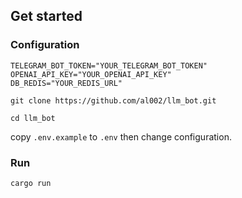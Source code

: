 ## Get started

### Configuration

```
TELEGRAM_BOT_TOKEN="YOUR_TELEGRAM_BOT_TOKEN"
OPENAI_API_KEY="YOUR_OPENAI_API_KEY"
DB_REDIS="YOUR_REDIS_URL"
```

```shell
git clone https://github.com/al002/llm_bot.git

cd llm_bot
```

copy `.env.example` to `.env` then change configuration.

### Run
```
cargo run
```
